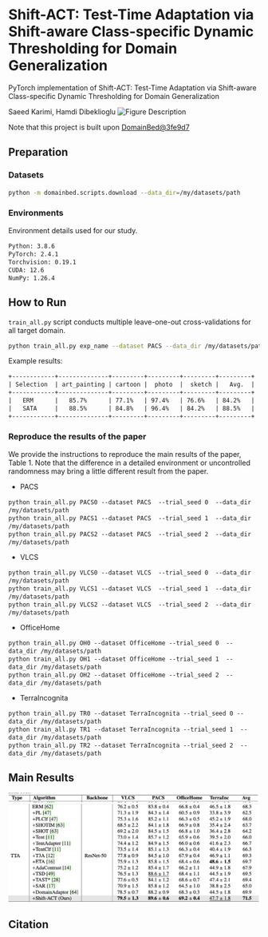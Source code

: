 # Shift-ACT: Test-Time Adaptation via Shift-aware Class-specific Dynamic Thresholding for Domain Generalization

PyTorch implementation of Shift-ACT: Test-Time Adaptation via Shift-aware Class-specific Dynamic Thresholding for Domain Generalization

Saeed Karimi, Hamdi Dibeklioglu
![Figure Description](figures/Figure1.png)

Note that this project is built upon [DomainBed@3fe9d7](https://github.com/facebookresearch/DomainBed/tree/3fe9d7bb4bc14777a42b3a9be8dd887e709ec414)

## Preparation

### Datasets

```sh
python -m domainbed.scripts.download --data_dir=/my/datasets/path
```

### Environments

Environment details used for our study.

```
Python: 3.8.6
PyTorch: 2.4.1
Torchvision: 0.19.1
CUDA: 12.6
NumPy: 1.26.4
```

## How to Run

`train_all.py` script conducts multiple leave-one-out cross-validations for all target domain.

```sh
python train_all.py exp_name --dataset PACS --data_dir /my/datasets/path
```

Example results:

```
+------------+--------------+---------+---------+---------+---------+
| Selection  | art_painting | cartoon |  photo  |  sketch |   Avg.  |
+------------+--------------+---------+---------+---------+---------+
|   ERM      |   85.7%      | 77.1%   | 97.4%   | 76.6%   | 84.2%   |
|   SATA     |   88.5%      | 84.8%   | 96.4%   | 84.2%   | 88.5%   |
+------------+--------------+---------+---------+---------+---------+
```

### Reproduce the results of the paper

We provide the instructions to reproduce the main results of the paper, Table 1.
Note that the difference in a detailed environment or uncontrolled randomness may bring a little different result from the paper.

- PACS

```
python train_all.py PACS0 --dataset PACS  --trial_seed 0  --data_dir /my/datasets/path
python train_all.py PACS1 --dataset PACS  --trial_seed 1  --data_dir /my/datasets/path
python train_all.py PACS2 --dataset PACS  --trial_seed 2  --data_dir /my/datasets/path
```

- VLCS

```
python train_all.py VLCS0 --dataset VLCS  --trial_seed 0  --data_dir /my/datasets/path
python train_all.py VLCS1 --dataset VLCS  --trial_seed 1  --data_dir /my/datasets/path
python train_all.py VLCS2 --dataset VLCS  --trial_seed 2  --data_dir /my/datasets/path
```

- OfficeHome

```
python train_all.py OH0 --dataset OfficeHome --trial_seed 0  --data_dir /my/datasets/path
python train_all.py OH1 --dataset OfficeHome --trial_seed 1  --data_dir /my/datasets/path
python train_all.py OH2 --dataset OfficeHome --trial_seed 2  --data_dir /my/datasets/path
```

- TerraIncognita

```
python train_all.py TR0 --dataset TerraIncognita --trial_seed 0 --data_dir /my/datasets/path
python train_all.py TR1 --dataset TerraIncognita --trial_seed 1  --data_dir /my/datasets/path
python train_all.py TR2 --dataset TerraIncognita --trial_seed 2  --data_dir /my/datasets/path
```

## Main Results

![Figure Description](figures/head.png)
![Figure Description](figures/results.png)

## Citation
